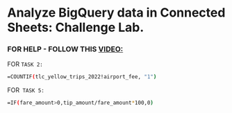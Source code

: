 # Analyze BigQuery data in Connected Sheets: Challenge Lab.

### FOR HELP - FOLLOW THIS [VIDEO:](https://youtu.be/QA8aNNuESJE)

FOR `TASK 2:`

```bash
=COUNTIF(tlc_yellow_trips_2022!airport_fee, "1")
```


FOR` TASK 5:`

```bash
=IF(fare_amount>0,tip_amount/fare_amount*100,0)
```